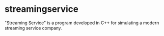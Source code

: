 # streamingservice
"Streaming Service" is a program developed in C++ for simulating a modern streaming service company.
